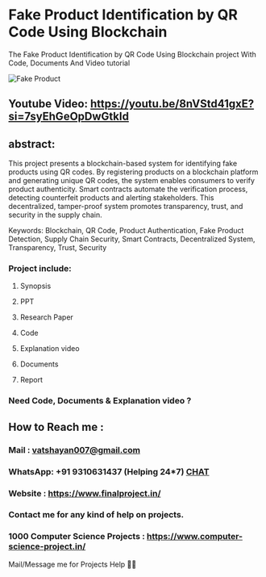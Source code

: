 # Fake Product Identification by QR Code Using Blockchain
The Fake Product Identification by QR Code Using Blockchain project With Code, Documents And Video tutorial

![Fake Product](https://github.com/user-attachments/assets/d557ab77-556d-4b7b-a665-cbe190214e73)

## Youtube Video: https://youtu.be/8nVStd41gxE?si=7syEhGeOpDwGtkId

## abstract: 
This project presents a blockchain-based system for identifying fake products using QR codes. By registering products on a blockchain platform and generating unique QR codes, the system enables consumers to verify product authenticity. Smart contracts automate the verification process, detecting counterfeit products and alerting stakeholders. This decentralized, tamper-proof system promotes transparency, trust, and security in the supply chain.

Keywords: Blockchain, QR Code, Product Authentication, Fake Product Detection, Supply Chain Security, Smart Contracts, Decentralized System, Transparency, Trust, Security

### Project include: 

1. Synopsis

2. PPT

3. Research Paper


4. Code

5. Explanation video

6. Documents

7. Report


### Need Code, Documents & Explanation video ? 

## How to Reach me :

### Mail : vatshayan007@gmail.com 

### WhatsApp: +91 9310631437 (Helping 24*7) **[CHAT](https://wa.me/message/CHWN2AHCPMAZK1)** 

### Website : https://www.finalproject.in/

### Contact me for any kind of help on projects.
### 1000 Computer Science Projects : https://www.computer-science-project.in/


Mail/Message me for Projects Help 🙏🏻
